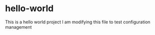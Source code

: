 # hello-world
This is a hello world project
I am modifying this file to test configuration management
